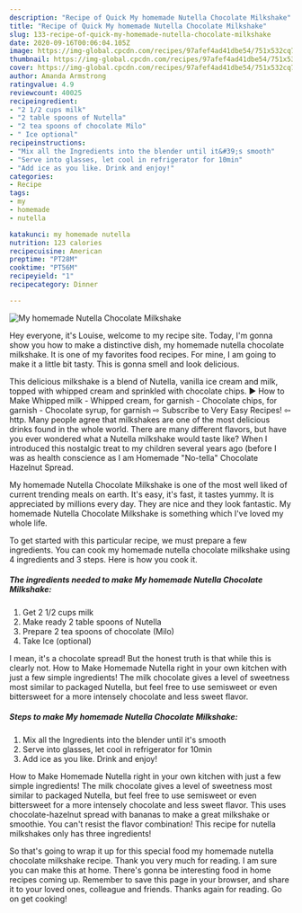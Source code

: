 ```yaml
---
description: "Recipe of Quick My homemade Nutella Chocolate Milkshake"
title: "Recipe of Quick My homemade Nutella Chocolate Milkshake"
slug: 133-recipe-of-quick-my-homemade-nutella-chocolate-milkshake
date: 2020-09-16T00:06:04.105Z
image: https://img-global.cpcdn.com/recipes/97afef4ad41dbe54/751x532cq70/my-homemade-nutella-chocolate-milkshake-recipe-main-photo.jpg
thumbnail: https://img-global.cpcdn.com/recipes/97afef4ad41dbe54/751x532cq70/my-homemade-nutella-chocolate-milkshake-recipe-main-photo.jpg
cover: https://img-global.cpcdn.com/recipes/97afef4ad41dbe54/751x532cq70/my-homemade-nutella-chocolate-milkshake-recipe-main-photo.jpg
author: Amanda Armstrong
ratingvalue: 4.9
reviewcount: 40025
recipeingredient:
- "2 1/2 cups milk"
- "2 table spoons of Nutella"
- "2 tea spoons of chocolate Milo"
- " Ice optional"
recipeinstructions:
- "Mix all the Ingredients into the blender until it&#39;s smooth"
- "Serve into glasses, let cool in refrigerator for 10min"
- "Add ice as you like. Drink and enjoy!"
categories:
- Recipe
tags:
- my
- homemade
- nutella

katakunci: my homemade nutella 
nutrition: 123 calories
recipecuisine: American
preptime: "PT28M"
cooktime: "PT56M"
recipeyield: "1"
recipecategory: Dinner

---
```



![My homemade Nutella Chocolate Milkshake](https://img-global.cpcdn.com/recipes/97afef4ad41dbe54/751x532cq70/my-homemade-nutella-chocolate-milkshake-recipe-main-photo.jpg)

Hey everyone, it's Louise, welcome to my recipe site. Today, I'm gonna show you how to make a distinctive dish, my homemade nutella chocolate milkshake. It is one of my favorites food recipes. For mine, I am going to make it a little bit tasty. This is gonna smell and look delicious.

This delicious milkshake is a blend of Nutella, vanilla ice cream and milk, topped with whipped cream and sprinkled with chocolate chips. ► How to Make Whipped milk - Whipped cream, for garnish - Chocolate chips, for garnish - Chocolate syrup, for garnish ⇨ Subscribe to Very Easy Recipes! ⇦ http. Many people agree that milkshakes are one of the most delicious drinks found in the whole world. There are many different flavors, but have you ever wondered what a Nutella milkshake would taste like? When I introduced this nostalgic treat to my children several years ago (before I was as health conscience as I am Homemade &#34;No-tella&#34; Chocolate Hazelnut Spread.

My homemade Nutella Chocolate Milkshake is one of the most well liked of current trending meals on earth. It's easy, it's fast, it tastes yummy. It is appreciated by millions every day. They are nice and they look fantastic. My homemade Nutella Chocolate Milkshake is something which I've loved my whole life.


To get started with this particular recipe, we must prepare a few ingredients. You can cook my homemade nutella chocolate milkshake using 4 ingredients and 3 steps. Here is how you cook it.

<!--inarticleads1-->

##### The ingredients needed to make My homemade Nutella Chocolate Milkshake:

1. Get 2 1/2 cups milk
1. Make ready 2 table spoons of Nutella
1. Prepare 2 tea spoons of chocolate (Milo)
1. Take  Ice (optional)


I mean, it&#39;s a chocolate spread! But the honest truth is that while this is clearly not. How to Make Homemade Nutella right in your own kitchen with just a few simple ingredients! The milk chocolate gives a level of sweetness most similar to packaged Nutella, but feel free to use semisweet or even bittersweet for a more intensely chocolate and less sweet flavor. 

<!--inarticleads2-->

##### Steps to make My homemade Nutella Chocolate Milkshake:

1. Mix all the Ingredients into the blender until it&#39;s smooth
1. Serve into glasses, let cool in refrigerator for 10min
1. Add ice as you like. Drink and enjoy!


How to Make Homemade Nutella right in your own kitchen with just a few simple ingredients! The milk chocolate gives a level of sweetness most similar to packaged Nutella, but feel free to use semisweet or even bittersweet for a more intensely chocolate and less sweet flavor. This uses chocolate-hazelnut spread with bananas to make a great milkshake or smoothie. You can&#39;t resist the flavor combination! This recipe for nutella milkshakes only has three ingredients! 

So that's going to wrap it up for this special food my homemade nutella chocolate milkshake recipe. Thank you very much for reading. I am sure you can make this at home. There's gonna be interesting food in home recipes coming up. Remember to save this page in your browser, and share it to your loved ones, colleague and friends. Thanks again for reading. Go on get cooking!
